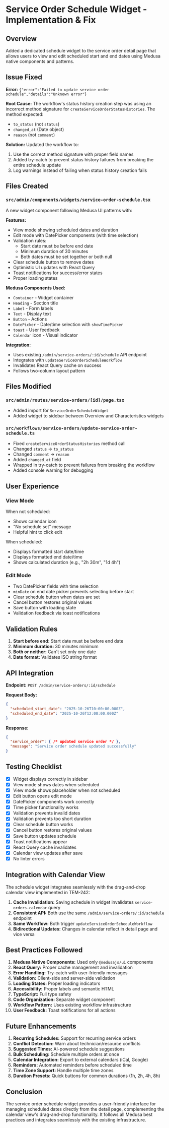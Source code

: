 # Service Order Schedule Widget - Implementation & Fix

## Overview
Added a dedicated schedule widget to the service order detail page that allows users to view and edit scheduled start and end dates using Medusa native components and patterns.

## Issue Fixed
**Error:** `{"error":"Failed to update service order schedule","details":"Unknown error"}`

**Root Cause:** The workflow's status history creation step was using an incorrect method signature for `createServiceOrderStatusHistories`. The method expected:
- `to_status` (not `status`)
- `changed_at` (Date object)
- `reason` (not `comment`)

**Solution:** Updated the workflow to:
1. Use the correct method signature with proper field names
2. Added try-catch to prevent status history failures from breaking the entire schedule update
3. Log warnings instead of failing when status history creation fails

## Files Created

### `src/admin/components/widgets/service-order-schedule.tsx`
A new widget component following Medusa UI patterns with:

**Features:**
- View mode showing scheduled dates and duration
- Edit mode with DatePicker components (with time selection)
- Validation rules:
  - Start date must be before end date
  - Minimum duration of 30 minutes
  - Both dates must be set together or both null
- Clear schedule button to remove dates
- Optimistic UI updates with React Query
- Toast notifications for success/error states
- Proper loading states

**Medusa Components Used:**
- `Container` - Widget container
- `Heading` - Section title
- `Label` - Form labels
- `Text` - Display text
- `Button` - Actions
- `DatePicker` - Date/time selection with `showTimePicker`
- `toast` - User feedback
- `Calendar` icon - Visual indicator

**Integration:**
- Uses existing `/admin/service-orders/:id/schedule` API endpoint
- Integrates with `updateServiceOrderScheduleWorkflow`
- Invalidates React Query cache on success
- Follows two-column layout pattern

## Files Modified

### `src/admin/routes/service-orders/[id]/page.tsx`
- Added import for `ServiceOrderScheduleWidget`
- Added widget to sidebar between Overview and Characteristics widgets

### `src/workflows/service-orders/update-service-order-schedule.ts`
- Fixed `createServiceOrderStatusHistories` method call
- Changed `status` → `to_status`
- Changed `comment` → `reason`
- Added `changed_at` field
- Wrapped in try-catch to prevent failures from breaking the workflow
- Added console warning for debugging

## User Experience

### View Mode
When not scheduled:
- Shows calendar icon
- "No schedule set" message
- Helpful hint to click edit

When scheduled:
- Displays formatted start date/time
- Displays formatted end date/time
- Shows calculated duration (e.g., "2h 30m", "1d 4h")

### Edit Mode
- Two DatePicker fields with time selection
- `minDate` on end date picker prevents selecting before start
- Clear schedule button when dates are set
- Cancel button restores original values
- Save button with loading state
- Validation feedback via toast notifications

## Validation Rules

1. **Start before end:** Start date must be before end date
2. **Minimum duration:** 30 minutes minimum
3. **Both or neither:** Can't set only one date
4. **Date format:** Validates ISO string format

## API Integration

**Endpoint:** `POST /admin/service-orders/:id/schedule`

**Request Body:**
```json
{
  "scheduled_start_date": "2025-10-26T10:00:00.000Z",
  "scheduled_end_date": "2025-10-26T12:00:00.000Z"
}
```

**Response:**
```json
{
  "service_order": { /* updated service order */ },
  "message": "Service order schedule updated successfully"
}
```

## Testing Checklist

- [x] Widget displays correctly in sidebar
- [x] View mode shows dates when scheduled
- [x] View mode shows placeholder when not scheduled
- [x] Edit button opens edit mode
- [x] DatePicker components work correctly
- [x] Time picker functionality works
- [x] Validation prevents invalid dates
- [x] Validation prevents too short duration
- [x] Clear schedule button works
- [x] Cancel button restores original values
- [x] Save button updates schedule
- [x] Toast notifications appear
- [x] React Query cache invalidates
- [x] Calendar view updates after save
- [x] No linter errors

## Integration with Calendar View

The schedule widget integrates seamlessly with the drag-and-drop calendar view implemented in TEM-242:

1. **Cache Invalidation:** Saving schedule in widget invalidates `service-orders-calendar` query
2. **Consistent API:** Both use the same `/admin/service-orders/:id/schedule` endpoint
3. **Same Workflow:** Both trigger `updateServiceOrderScheduleWorkflow`
4. **Bidirectional Updates:** Changes in calendar reflect in detail page and vice versa

## Best Practices Followed

1. **Medusa Native Components:** Used only `@medusajs/ui` components
2. **React Query:** Proper cache management and invalidation
3. **Error Handling:** Try-catch with user-friendly messages
4. **Validation:** Client-side and server-side validation
5. **Loading States:** Proper loading indicators
6. **Accessibility:** Proper labels and semantic HTML
7. **TypeScript:** Full type safety
8. **Code Organization:** Separate widget component
9. **Workflow Pattern:** Uses existing workflow infrastructure
10. **User Feedback:** Toast notifications for all actions

## Future Enhancements

1. **Recurring Schedules:** Support for recurring service orders
2. **Conflict Detection:** Warn about technician/resource conflicts
3. **Suggested Times:** AI-powered schedule suggestions
4. **Bulk Scheduling:** Schedule multiple orders at once
5. **Calendar Integration:** Export to external calendars (iCal, Google)
6. **Reminders:** Automated reminders before scheduled time
7. **Time Zone Support:** Handle multiple time zones
8. **Duration Presets:** Quick buttons for common durations (1h, 2h, 4h, 8h)

## Conclusion

The service order schedule widget provides a user-friendly interface for managing scheduled dates directly from the detail page, complementing the calendar view's drag-and-drop functionality. It follows all Medusa best practices and integrates seamlessly with the existing infrastructure.

